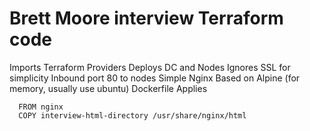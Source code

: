 # Brett Moore interview Terraform code
Imports Terraform Providers
Deploys DC and Nodes
Ignores SSL for simplicity
Inbound port 80 to nodes
Simple Nginx Based on Alpine (for memory, usually use ubuntu)
      Dockerfile Applies
      
      FROM nginx
      COPY interview-html-directory /usr/share/nginx/html
